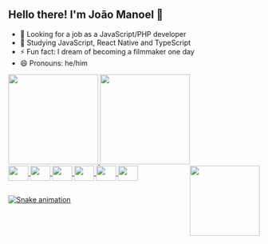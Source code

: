 ## Hello there! I'm João Manoel 👋
- 🔭 Looking for a job as a JavaScript/PHP developer
- 🌱 Studying JavaScript, React Native and TypeScript
- ⚡ Fun fact: I dream of becoming a filmmaker one day
- 😄 Pronouns: he/him

<div>
<a href="https://github.com/joaomanoelpdelima">
<img height="180em" src="https://github-readme-stats.vercel.app/api?username=joaomanoelpdelima&show_icons=true&theme=dark&include_all_commits=true&count_private=true"/>
<img height="180em" src="https://github-readme-stats.vercel.app/api/top-langs/?username=joaomanoelpdelima&theme=dark&langs_count=16"/>
</div>
  
<div>
<img align="center" height="30" width="40" src="https://cdn.jsdelivr.net/gh/devicons/devicon/icons/html5/html5-original.svg" />
<img align="center" height="30" width="40" src="https://cdn.jsdelivr.net/gh/devicons/devicon/icons/css3/css3-original.svg" />
<img align="center" height="30" width="40" src="https://cdn.jsdelivr.net/gh/devicons/devicon/icons/javascript/javascript-original.svg" />
<img align="center" height="30" width="40" src="https://cdn.jsdelivr.net/gh/devicons/devicon/icons/php/php-original.svg" />
<img align="center" height="30" width="40" src="https://cdn.jsdelivr.net/gh/devicons/devicon/icons/react/react-original.svg" />
<img align="center" height="30" width="40" src="https://cdn.jsdelivr.net/gh/devicons/devicon/icons/git/git-original.svg" />



  
<img height="140em" align="right" src="https://thumbs.gfycat.com/SillyBlondDuckbillcat-max-1mb.gif"/>

## 
<div/>

![Snake animation](https://github.com/joaomanoelpdelima/joaomanoelpdelima/blob/output/github-contribution-grid-snake.svg)
  

